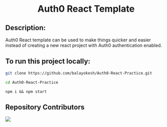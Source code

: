 <h1 align='center'>Auth0 React Template</h1>

## Description:
Auth0 React template can be used to make things quicker and easier instead of creating a new react project with Auth0 authentication enabled.

## To run this project locally:
```bash
git clone https://github.com/balayokesh/Auth0-React-Practice.git
```
```bash
cd Auth0-React-Practice
```
```
npm i && npm start
```

## Repository Contributors

<a href="https://github.com/balayokesh/Auth0-React-Template/graphs/contributors">
  <img src="https://contrib.rocks/image?repo=balayokesh/Auth0-React-Template" />
</a>
